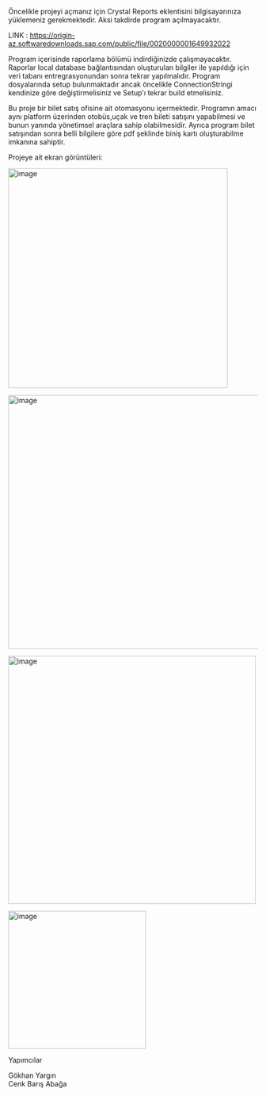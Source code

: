 Öncelikle projeyi açmanız için Crystal Reports eklentisini bilgisayarınıza yüklemeniz gerekmektedir. Aksi takdirde program açılmayacaktır.

LINK : https://origin-az.softwaredownloads.sap.com/public/file/0020000001649932022

Program içerisinde raporlama bölümü indirdiğinizde çalışmayacaktır. Raporlar local database bağlantısından oluşturulan bilgiler ile yapıldığı için veri tabanı entregrasyonundan sonra tekrar yapılmalıdır.
Program dosyalarında setup bulunmaktadır ancak öncelikle ConnectionStringi kendinize göre değiştirmelisiniz ve Setup'ı tekrar build etmelisiniz.

Bu proje bir bilet satış ofisine ait otomasyonu içermektedir. Programın amacı aynı platform üzerinden otobüs,uçak ve tren bileti satışını yapabilmesi ve bunun yanında yönetimsel araçlara sahip olabilmesidir. 
Ayrıca program bilet satışından sonra belli bilgilere göre pdf şeklinde biniş kartı oluşturabilme imkanına sahiptir.

Projeye ait ekran görüntüleri:

<img width="443" alt="image" src="https://github.com/bnadh31/ticket_sales_automation/assets/117117525/7b700501-8123-4bd3-8664-8f335f1a3f02"><br>  

<img width="512" alt="image" src="https://github.com/bnadh31/ticket_sales_automation/assets/117117525/1d4cee8a-9a10-43aa-ab7b-6a60876dbd39"><br>

<img width="500" alt="image" src="https://github.com/bnadh31/ticket_sales_automation/assets/117117525/6f1b373b-8068-477f-b0bc-1586f4641082"><br>

<img width="278" alt="image" src="https://github.com/bnadh31/ticket_sales_automation/assets/117117525/4affb886-4740-4275-87f8-e853edfa4dfb"><br>

Yapımcılar 

Gökhan Yargın<br>
Cenk Barış Abağa
